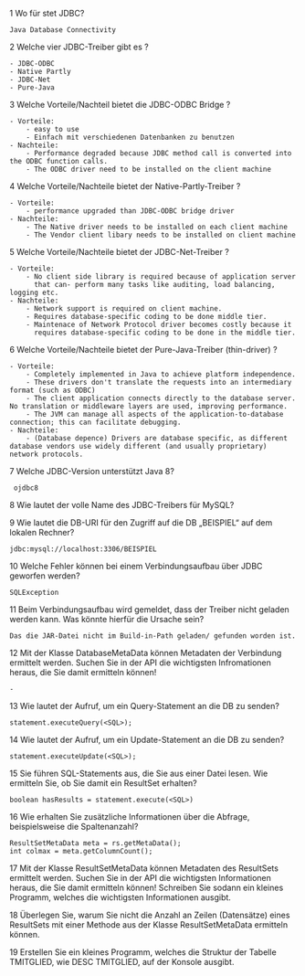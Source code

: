 1 Wo für stet JDBC?

    Java Database Connectivity

2 Welche vier JDBC-Treiber gibt es ?

    - JDBC-ODBC
    - Native Partly
    - JDBC-Net
    - Pure-Java

3 Welche Vorteile/Nachteil bietet die JDBC-ODBC Bridge ?

	- Vorteile:
		- easy to use
		- Einfach mit verschiedenen Datenbanken zu benutzen
	- Nachteile:
		- Performance degraded because JDBC method call is converted into the ODBC function calls.
		- The ODBC driver need to be installed on the client machine

4 Welche Vorteile/Nachteile bietet der Native-Partly-Treiber ?

	- Vorteile:
		- performance upgraded than JDBC-ODBC bridge driver
	- Nachteile:
		- The Native driver needs to be installed on each client machine
		- The Vendor client libary needs to be installed on client machine

5 Welche Vorteile/Nachteile bietet der JDBC-Net-Treiber ?

	- Vorteile:
		- No client side library is required because of application server
		  that can- perform many tasks like auditing, load balancing, logging etc.
	- Nachteile:
		- Network support is required on client machine.
		- Requires database-specific coding to be done middle tier.
		- Maintenace of Network Protocol driver becomes costly because it
 		  requires database-specific coding to be done in the middle tier.

6 Welche Vorteile/Nachteile bietet der Pure-Java-Treiber (thin-driver) ?

	- Vorteile:
		- Completely implemented in Java to achieve platform independence.
		- These drivers don't translate the requests into an intermediary format (such as ODBC)
		- The client application connects directly to the database server. No translation or middleware layers are used, improving performance.
		- The JVM can manage all aspects of the application-to-database connection; this can facilitate debugging.
    - Nachteile:
	    - (Database depence) Drivers are database specific, as different database vendors use widely different (and usually proprietary) network protocols.

7 Welche JDBC-Version unterstützt Java 8?

     ojdbc8

8 Wie lautet der volle Name des JDBC-Treibers für MySQL?

    

9 Wie lautet die DB-URI für den Zugriff auf die DB „BEISPIEL“ auf dem lokalen Rechner?

    jdbc:mysql://localhost:3306/BEISPIEL

10 Welche Fehler können bei einem Verbindungsaufbau über JDBC geworfen werden?

    SQLException

11 Beim Verbindungsaufbau wird gemeldet, dass der Treiber nicht geladen werden kann.
Was könnte hierfür die Ursache sein?

    Das die JAR-Datei nicht im Build-in-Path geladen/ gefunden worden ist.

12 Mit der Klasse DatabaseMetaData können Metadaten der Verbindung ermittelt werden. Suchen Sie
in der API die wichtigsten Infromationen heraus, die Sie damit ermitteln können!

    - 

13 Wie lautet der Aufruf, um ein Query-Statement an die DB zu senden?

    statement.executeQuery(<SQL>);

14 Wie lautet der Aufruf, um ein Update-Statement an die DB zu senden?

    statement.executeUpdate(<SQL>);

15 Sie führen SQL-Statements aus, die Sie aus einer Datei lesen. Wie ermitteln Sie, ob Sie damit ein ResultSet erhalten?

    boolean hasResults = statement.execute(<SQL>)

16 Wie erhalten Sie zusätzliche Informationen über die Abfrage, beispielsweise die Spaltenanzahl?

    ResultSetMetaData meta = rs.getMetaData();
    int colmax = meta.getColumnCount();

17 Mit der Klasse ResultSetMetaData können Metadaten des ResultSets ermittelt werden.
Suchen Sie in der API die wichtigsten Informationen heraus, die Sie damit ermitteln können!
Schreiben Sie sodann ein kleines Programm, welches die wichtigsten Informationen ausgibt.

    

18 Überlegen Sie, warum Sie nicht die Anzahl an Zeilen (Datensätze) eines ResultSets mit einer Methode aus der Klasse ResultSetMetaData ermitteln können.

    

19 Erstellen Sie ein kleines Programm, welches die Struktur der Tabelle TMITGLIED, wie DESC TMITGLIED, auf der Konsole ausgibt.

    
